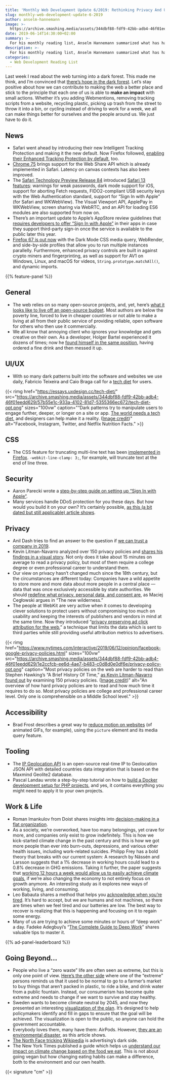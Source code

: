 ```yaml
---
title: 'Monthly Web Development Update 6/2019: Rethinking Privacy And User Engagement'
slug: monthly-web-development-update-6-2019
author: anselm-hannemann
image: >-
  https://archive.smashing.media/assets/344dbf88-fdf9-42bb-adb4-46f01eedd629/57b55e1c-933a-4102-81d7-5355366ec672/tech-diet-opt.png
date: 2019-06-14T14:30:00+02:00
summary: >-
  For his monthly reading list, Anselm Hannemann summarized what has happened in the web development world in the past few weeks. From browser news and UI/UX to privacy, tooling, work and life.
description: >-
  For his monthly reading list, Anselm Hannemann summarized what has happened in the web development world in the past few weeks. From browser news and UI/UX to privacy, tooling, work and life.
categories:
  - Web Development Reading List
---
```

Last week I read about the web turning into a dark forest. This made me think, and I’m convinced that [there’s hope in the dark forest](https://helloanselm.com/writings/hope-in-the-dark-forest). Let’s stay positive about how we can contribute to making the web a better place and stick to the principle that each one of us is able to **make an impact** with small actions. Whether it’s you adding Webmentions, removing tracking scripts from a website, recycling plastic, picking up trash from the street to throw it into a bin, or cycling instead of driving to work for a week, we all can make things better for ourselves and the people around us. We just have to do it.

## News

- Safari went ahead by introducing their new Intelligent Tracking Protection and making it the new default. Now Firefox followed, [enabling their Enhanced Tracking Protection by default](https://blog.mozilla.org/blog/2019/06/04/firefox-now-available-with-enhanced-tracking-protection-by-default/), too.
- [Chrome 75](https://developers.google.com/web/updates/2019/06/nic75) brings support for the Web Share API which is already implemented in Safari. Latency on canvas contexts has also been improved.
- The [Safari Technology Preview Release 84](https://webkit.org/blog/9170/safari-technology-preview-84-with-safari-13-features-is-now-available/) introduced [Safari 13 features](https://developer.apple.com/documentation/safari_release_notes/safari_13_beta_release_notes): warnings for weak passwords, dark mode support for iOS, support for aborting Fetch requests, FIDO2-compliant USB security keys with the Web Authentication standard, support for “Sign In with Apple” (for Safari and WKWebView). The Visual Viewport API, ApplePay in WKWebView, screen sharing via WebRTC, and an API for loading ES6 modules are also supported from now on.
- There’s an important update to Apple’s AppStore review guidelines that [requires developers to offer “Sign In with Apple”](https://developer.apple.com/news/?id=06032019j) in their apps in case they support third-party sign-in once the service is available to the public later this year.
- [Firefox 67 is out now](https://hacks.mozilla.org/2019/05/firefox-67-dark-mode-css-webrender/) with the Dark Mode CSS media query, WebRender, and side-by-side profiles that allow you to run multiple instances parallelly. Furthermore, enhanced privacy controls are built in against crypto miners and fingerprinting, as well as support for AV1 on Windows, Linux, and macOS for videos, `String.prototype.matchAll()`, and dynamic imports.

{{% feature-panel %}}

## General

- The web relies on so many open-source projects, and, yet, here’s [what it looks like to live off an open-source budget](https://staltz.com/software-below-the-poverty-line.html). Most authors are below the poverty line, forced to live in cheaper countries or not able to make a living at all from their public service of providing reliable, open software for others who then use it commercially.
- We all know that annoying client who ignores your knowledge and gets creative on their own. As a developer, Holger Bartel experienced it dozens of times; now he [found himself in the same position](https://foobartel.com/articles/of-logos-a-cucumber-and-craftmanship), having ordered a fine drink and then messed it up.

## UI/UX

- With so many dark patterns built into the software and websites we use daily, Fabricio Teixeira and Caio Braga call for a [tech diet](https://essays.uxdesign.cc/tech-diet/) for users.

{{< rimg href="https://essays.uxdesign.cc/tech-diet/" src="https://archive.smashing.media/assets/344dbf88-fdf9-42bb-adb4-46f01eedd629/57b55e1c-933a-4102-81d7-5355366ec672/tech-diet-opt.png" sizes="100vw" caption="“Dark patterns try to manipulate users to engage further, deeper, or longer on a site or app. <a href='https://essays.uxdesign.cc/tech-diet/'>The world needs a tech diet</a>, and designers can help make it a reality. (<a href='https://essays.uxdesign.cc/tech-diet/'>Image credit</a>)" alt="Facebook, Instagram, Twitter, and Netflix Nutrition Facts." >}}

## CSS

- The CSS feature for truncating multi-line text has been [implemented in Firefox](https://webplatform.news/issues/2019-05-17). `-webkit-line-clamp: 3;`, for example, will truncate text at the end of line three.

## Security

- Aaron Parecki wrote a [step-by-step guide on setting up “Sign In with Apple”](https://developer.okta.com/blog/2019/06/04/what-the-heck-is-sign-in-with-apple).
- Many services handle DDoS protection for you these days. But how would you build it on your own? It’s certainly possible, [as this (a bit dated but still applicable) article shows](https://javapipe.com/blog/iptables-ddos-protection/).

## Privacy

- Anil Dash tries to find an answer to the question if [we can trust a company in 2019](https://anildash.com/2019/06/04/can-you-trust-a-company-in-2019/).
- Kevin Litman-Navarro analyzed over 150 privacy policies and [shares his findings in a visual story](https://www.nytimes.com/interactive/2019/06/12/opinion/facebook-google-privacy-policies.html). Not only does it take about 15 minutes on average to read a privacy policy, but most of them require a college degree or even professional career to understand them.
- Our view on privacy hasn’t changed much since the 18th century, but the circumstances are different today: Companies have a wild appetite to store more and more data about more people in a central place — data that was once exclusively accessible by state authorities. We should [redefine what privacy, personal data, and consent are](https://idlewords.com/2019/06/the_new_wilderness.htm), as Maciej Cegłowski argues in “The new wilderness.”
- The people at WebKit are very active when it comes to developing clever solutions to protect users without compromising too much on usability and keeping the interests of publishers and vendors in mind at the same time. Now they introduced “[privacy preserving ad click attribution for the web](https://webkit.org/blog/8943/privacy-preserving-ad-click-attribution-for-the-web/),” a technique that limits the data which is sent to third parties while still providing useful attribution metrics to advertisers.

{{< rimg href="https://www.nytimes.com/interactive/2019/06/12/opinion/facebook-google-privacy-policies.html" sizes="100vw" src="https://archive.smashing.media/assets/344dbf88-fdf9-42bb-adb4-46f01eedd629/1e2ccfcb-ee6d-4ae7-b483-c0d8d0e0df6e/privacy-policy-opt.png" caption="Most privacy policies on the web are harder to read than Stephen Hawking’s “A Brief History Of Time,” <a href='https://www.nytimes.com/interactive/2019/06/12/opinion/facebook-google-privacy-policies.html'>as Kevin Litman-Navarro found out</a> by examining 150 privacy policies. (<a href='https://www.nytimes.com/interactive/2019/06/12/opinion/facebook-google-privacy-policies.html'>Image credit</a>)" alt="An overview of how hard privacy policies are to read and how much time it requires to do so. Most privacy policies are college and professional career level. Only one is comprehensible on a Middle School level." >}}

## Accessibility

- Brad Frost describes a great way to [reduce motion on websites](https://bradfrost.com/blog/post/reducing-motion-with-the-picture-element/) (of animated GIFs, for example), using the `picture` element and its media query feature.

## Tooling

- The [IP Geolocation API](https://ipgeolocationapi.com/) is an open-source real-time IP to Geolocation JSON API with detailed countries data integration that is based on the Maxmind Geolite2 database.
- Pascal Landau wrote a step-by-step tutorial on how to [build a Docker development setup for PHP projects](https://www.pascallandau.com/blog/structuring-the-docker-setup-for-php-projects/), and yes, it contains everything you might need to apply it to your own projects.

## Work &amp; Life

- Roman Imankulov from Doist shares insights into [decision-making in a flat organization](https://doist.com/blog/decision-making-flat-organization/).
- As a society, we’re overworked, have too many belongings, yet crave for more, and companies only exist to grow indefinitely. This is how we kick-started climate change in the past century and this is how we got more people than ever into burn-outs, depressions, and various other health issues, including work-related suicides. Philipp Frey has a bold theory that breaks with our current system: A research by Nässén and Larsson suggests that a 1% decrease in working hours could lead to a 0.8% decrease in GHG emissions. Taking it further, the paper suggests that [working 12 hours a week would allow us to easily achieve climate goals](https://autonomy.work/wp-content/uploads/2019/05/The-Ecological-Limits-of-Work-final.pdf), if we’re also changing the economy to not entirely focus on growth anymore. An interesting study as it explores new ways of working, living, and consuming.
- Leo Babauta shares a method that helps you [acknowledge when you’re tired](https://zenhabits.net/tired-2/). It’s hard to accept, but we are humans and not machines, so there are times when we feel tired and our batteries are low. The best way to recover is realizing that this is happening and focusing on it to regain some energy.
- Many of us are trying to achieve some minutes or hours of “deep work” a day. Fadeke Adegbuyi’s “[The Complete Guide to Deep Work](https://doist.com/blog/complete-guide-to-deep-work/)” shares valuable tips to master it.

{{% ad-panel-leaderboard %}}

## Going Beyond…

- People who live a “zero waste” life are often seen as extreme, but this is only one point of view. [Here’s the other side](https://zerowastechef.com/2018/11/22/im-not-extreme-consumerism-is/) where one of the “extreme” persons reminds us that it used to be normal to go to a farmer’s market to buy things that aren’t packed in plastic, to ride a bike, and drink water from a public fountain. Instead, our consumerism has become quite extreme and needs to change if we want to survive and stay healthy.
- Sweden wants to become climate neutral by 2045, and now they presented an interesting [visualization of the plan](https://www.fastcompany.com/90360041/sweden-is-working-hard-to-go-carbon-neutral-this-visualization-shows-exactly-how-its-happening). It’s designed to help policymakers identify and fill in gaps to ensure that the goal will be achieved. The visualization is open to the public, so anyone can hold the government accountable.
- Everybody loves them, many have them: AirPods. However, [they are an environmental disaster](https://www.vice.com/en_us/article/neaz3d/airpods-are-a-tragedy), as this article shows.
- [The North Face tricking Wikipedia](https://www.fastcompany.com/90357051/the-north-face-tricking-wikipedia-is-advertisings-dark-side) is advertising’s dark side.
- The New York Times published a guide which helps us [understand our impact on climate change based on the food we eat](https://www.nytimes.com/interactive/2019/04/30/dining/climate-change-food-eating-habits.html). This is not about going vegan but how changing eating habits can make a difference, both to the environment and our own health.

{{< signature "cm" >}}